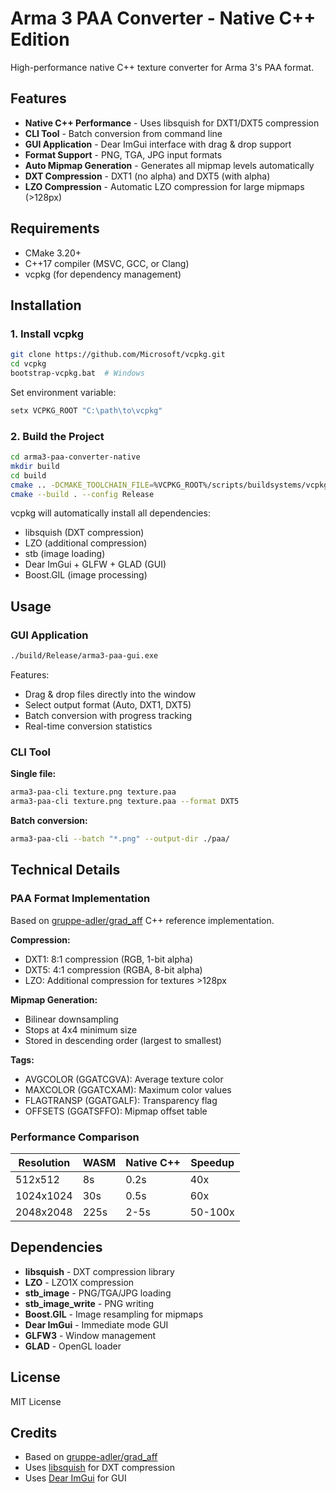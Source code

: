 # Arma 3 PAA Converter - Native C++ Edition

High-performance native C++ texture converter for Arma 3's PAA format.

## Features

- **Native C++ Performance** - Uses libsquish for DXT1/DXT5 compression
- **CLI Tool** - Batch conversion from command line
- **GUI Application** - Dear ImGui interface with drag & drop support
- **Format Support** - PNG, TGA, JPG input formats
- **Auto Mipmap Generation** - Generates all mipmap levels automatically
- **DXT Compression** - DXT1 (no alpha) and DXT5 (with alpha)
- **LZO Compression** - Automatic LZO compression for large mipmaps (>128px)

## Requirements

- CMake 3.20+
- C++17 compiler (MSVC, GCC, or Clang)
- vcpkg (for dependency management)

## Installation

### 1. Install vcpkg

```bash
git clone https://github.com/Microsoft/vcpkg.git
cd vcpkg
bootstrap-vcpkg.bat  # Windows
```

Set environment variable:
```bash
setx VCPKG_ROOT "C:\path\to\vcpkg"
```

### 2. Build the Project

```bash
cd arma3-paa-converter-native
mkdir build
cd build
cmake .. -DCMAKE_TOOLCHAIN_FILE=%VCPKG_ROOT%/scripts/buildsystems/vcpkg.cmake
cmake --build . --config Release
```

vcpkg will automatically install all dependencies:
- libsquish (DXT compression)
- LZO (additional compression)
- stb (image loading)
- Dear ImGui + GLFW + GLAD (GUI)
- Boost.GIL (image processing)

## Usage

### GUI Application

```bash
./build/Release/arma3-paa-gui.exe
```

Features:
- Drag & drop files directly into the window
- Select output format (Auto, DXT1, DXT5)
- Batch conversion with progress tracking
- Real-time conversion statistics

### CLI Tool

**Single file:**
```bash
arma3-paa-cli texture.png texture.paa
arma3-paa-cli texture.png texture.paa --format DXT5
```

**Batch conversion:**
```bash
arma3-paa-cli --batch "*.png" --output-dir ./paa/
```

## Technical Details

### PAA Format Implementation

Based on [gruppe-adler/grad_aff](https://github.com/gruppe-adler/grad_aff) C++ reference implementation.

**Compression:**
- DXT1: 8:1 compression (RGB, 1-bit alpha)
- DXT5: 4:1 compression (RGBA, 8-bit alpha)
- LZO: Additional compression for textures >128px

**Mipmap Generation:**
- Bilinear downsampling
- Stops at 4x4 minimum size
- Stored in descending order (largest to smallest)

**Tags:**
- AVGCOLOR (GGATCGVA): Average texture color
- MAXCOLOR (GGATCXAM): Maximum color values
- FLAGTRANSP (GGATGALF): Transparency flag
- OFFSETS (GGATSFFO): Mipmap offset table

### Performance Comparison

| Resolution | WASM | Native C++ | Speedup |
|------------|------|------------|---------|
| 512x512    | 8s   | 0.2s       | 40x     |
| 1024x1024  | 30s  | 0.5s       | 60x     |
| 2048x2048  | 225s | 2-5s       | 50-100x |

## Dependencies

- **libsquish** - DXT compression library
- **LZO** - LZO1X compression
- **stb_image** - PNG/TGA/JPG loading
- **stb_image_write** - PNG writing
- **Boost.GIL** - Image resampling for mipmaps
- **Dear ImGui** - Immediate mode GUI
- **GLFW3** - Window management
- **GLAD** - OpenGL loader

## License

MIT License

## Credits

- Based on [gruppe-adler/grad_aff](https://github.com/gruppe-adler/grad_aff)
- Uses [libsquish](https://github.com/svn2github/libsquish) for DXT compression
- Uses [Dear ImGui](https://github.com/ocornut/imgui) for GUI
